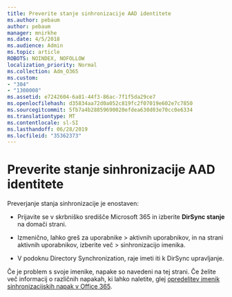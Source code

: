 ```yaml
---
title: Preverite stanje sinhronizacije AAD identitete
ms.author: pebaum
author: pebaum
manager: mnirkhe
ms.date: 4/5/2018
ms.audience: Admin
ms.topic: article
ROBOTS: NOINDEX, NOFOLLOW
localization_priority: Normal
ms.collection: Adm_O365
ms.custom:
- "304"
- "1300008"
ms.assetid: e7242604-6a81-44f3-86ac-7f1f5da29ce7
ms.openlocfilehash: d35834aa72d0a052c819fc2f07019e602e7c7850
ms.sourcegitcommit: 5fb7a4b28859690020efdea630d03e70cc0e6334
ms.translationtype: MT
ms.contentlocale: sl-SI
ms.lasthandoff: 06/28/2019
ms.locfileid: "35362373"
---
```

# <a name="check-aad-identity-sync-status"></a>Preverite stanje sinhronizacije AAD identitete

Preverjanje stanja sinhronizacije je enostaven:
  
- Prijavite se v skrbniško središče Microsoft 365 in izberite **DirSync stanje** na domači strani.

- Izmenično, lahko greš za uporabnike \> aktivnih uporabnikov, in na strani aktivnih uporabnikov, izberite več \> sinhronizacijo imenika.

- V podoknu Directory Synchronization, raje imeti iti k DirSync upravljanje.

Če je problem s svoje imenike, napake so navedeni na tej strani. Če želite več informacij o različnih napakah, ki lahko naletite, glej [opredelitev imenik sinhronizacijskih napak v Office 365](https://support.office.com/article/b4fc07a5-97ea-4ca6-9692-108acab74067).
  